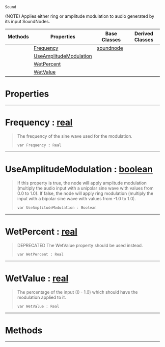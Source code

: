  `Sound`

(NOTE) Applies either ring or amplitude modulation to audio generated by its input SoundNodes.

|Methods|Properties|Base Classes|Derived Classes|
|---|---|---|---|
| |[ Frequency](https://github.com/ArendDanielek/ZeroDocsTest/blob/master/code_reference/class_reference/modulationnode.markdown#frequency-zero-engine-do)|[soundnode](https://github.com/ArendDanielek/ZeroDocsTest/blob/master/code_reference/class_reference/soundnode.markdown)| |
| |[ UseAmplitudeModulation](https://github.com/ArendDanielek/ZeroDocsTest/blob/master/code_reference/class_reference/modulationnode.markdown#useamplitudemodulation-z)| | |
| |[ WetPercent](https://github.com/ArendDanielek/ZeroDocsTest/blob/master/code_reference/class_reference/modulationnode.markdown#wetpercent-zero-engine-d)| | |
| |[ WetValue](https://github.com/ArendDanielek/ZeroDocsTest/blob/master/code_reference/class_reference/modulationnode.markdown#wetvalue-zero-engine-doc)| | |


 #  Properties


---  
 #  Frequency : [real](https://github.com/ArendDanielek/ZeroDocsTest/blob/master/code_reference/zilch_base_types/real.markdown)

> The frequency of the sine wave used for the modulation.
> ``` lang=cpp, name=Zilch
> var Frequency : Real


---  
 #  UseAmplitudeModulation : [boolean](https://github.com/ArendDanielek/ZeroDocsTest/blob/master/code_reference/zilch_base_types/boolean.markdown)

> If this property is true, the node will apply amplitude modulation (multiply the audio input with a unipolar sine wave with values from 0.0 to 1.0). If false, the node will apply ring modulation (multiply the input with a bipolar sine wave with values from -1.0 to 1.0).
> ``` lang=cpp, name=Zilch
> var UseAmplitudeModulation : Boolean


---  
 #  WetPercent : [real](https://github.com/ArendDanielek/ZeroDocsTest/blob/master/code_reference/zilch_base_types/real.markdown)

> DEPRECATED The WetValue property should be used instead.
> ``` lang=cpp, name=Zilch
> var WetPercent : Real


---  
 #  WetValue : [real](https://github.com/ArendDanielek/ZeroDocsTest/blob/master/code_reference/zilch_base_types/real.markdown)

> The percentage of the input (0 - 1.0) which should have the modulation applied to it.
> ``` lang=cpp, name=Zilch
> var WetValue : Real


---  
 #  Methods


---  
 
  
  
  
  
  
  
  

 